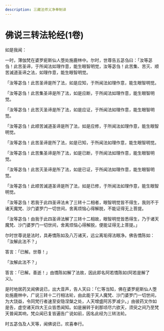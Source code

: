 ```yaml
---
description: 三藏法师义净奉制译
---
```


# 佛说三转法轮经(1卷)

如是我闻：

一时，薄伽梵在婆罗痆斯仙人堕处施鹿林中。尔时，世尊告五苾刍曰：「汝等苾刍！此苦圣谛，于所闻法如理作意，能生眼智明觉，汝等苾刍！此苦集、苦灭、顺苦滅道圣谛之法，如理作意，能生眼智明觉。

「汝等苾刍！此苦圣谛是所了法，如是应知，于所闻法如理作意，能生眼智明觉。

「汝等苾刍！此苦集圣谛是所了法，如是应断，于所闻法如理作意，能生眼智明觉。

「汝等苾刍！此苦灭圣谛是所了法，如是应证，于所闻法如理作意，能生眼智明觉。

「汝等苾刍！此顺苦滅道圣谛是所了法，如是应修，于所闻法如理作意，能生眼智明觉。

「汝等苾刍！此苦圣谛是所了法，如是已知，于所闻法如理作意，能生眼智明觉。

「汝等苾刍！此苦集圣谛是所了法，如是已断，于所闻法如理作意，能生眼智明觉。

「汝等苾刍！此苦灭圣谛是所了法，如是已证，于所闻法如理作意，能生眼智明觉。

「汝等苾刍！此顺苦滅道圣谛是所了法，如是已修，于所闻法如理作意，能生眼智明觉。

「汝等苾刍！若我于此四圣谛法未了三转十二相者，眼智明觉皆不得生，我则不于诸天魔梵、沙门婆罗门一切世间，舍离烦恼心得解脱，不能证得无上菩提。

「汝等苾刍！由我于此四圣谛法解了三转十二相故，眼智明觉皆悉得生，乃于诸天魔梵、沙门婆罗门一切世间，舍离烦恼心得解脱，便能证得无上菩提。」

尔时世尊说是法时，具寿憍陈如及八万诸天，远尘离垢得法眼净。佛告憍陈如：「汝解此法不？」

答言：「已解。世尊！」

「汝解此法不？」

答言：「已解。善逝！」由憍陈如解了法故，因此即名阿若憍陈如(阿若是解了义)。

是时地居药叉闻佛说已，出大音声，告人天曰：「仁等当知，佛在婆罗痆斯仙人堕处施鹿林中，广说三转十二行相法轮，由此能于天人魔梵、沙门婆罗门一切世间，为大饶益，令同梵行者速至安隐涅槃之处，人天增盛阿苏罗减少。」由彼药叉作如是告，虚空诸天四大王众皆悉闻知。如是展转于刹那顷尽六欲天，须臾之间乃至梵天普闻其响，梵众闻已复皆遍告广说如前，因名此经为三转法轮。

时五苾刍及人天等，闻佛说已，欢喜奉行。
